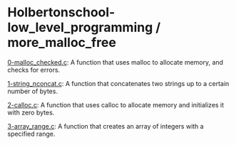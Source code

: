 # Holbertonschool-low_level_programming / more_malloc_free

[0-malloc_checked.c](https://github.com/jGohan-cpu/holbertonschool-low_level_programming/blob/master/more_malloc_free/0-malloc_checked.c): A function that uses malloc to allocate memory, and checks for errors.

[1-string_nconcat.c](https://github.com/jGohan-cpu/holbertonschool-low_level_programming/blob/master/more_malloc_free/1-string_nconcat.c): A function that concatenates two strings up to a certain number of bytes.

[2-calloc.c](https://github.com/jGohan-cpu/holbertonschool-low_level_programming/blob/master/more_malloc_free/2-calloc.c): A function that uses calloc to allocate memory and initializes it with zero bytes.

[3-array_range.c](https://github.com/jGohan-cpu/holbertonschool-low_level_programming/blob/master/more_malloc_free/3-array_range.c): A function that creates an array of integers with a specified range.
